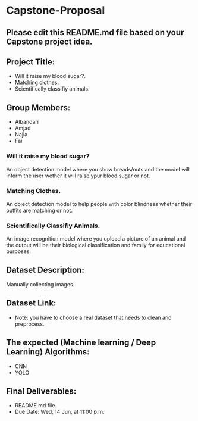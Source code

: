 # Capstone-Proposal


## Please edit this README.md file based on your Capstone project idea.

## Project Title:
- Will it raise my blood sugar?.
- Matching clothes.
- Scientifically classifiy animals.

## Group Members:
- Albandari
- Amjad
- Najla
- Fai


### Will it raise my blood sugar?

An object detection model where you show breads/nuts and the model will inform the user wether it will raise ypur blood sugar or not.

###  Matching Clothes.
An object detection model to help people with color blindness whether their outfits are matching or not.

### Scientifically Classifiy Animals.
An image recognition model where you upload a picture of an animal and the output will be their biological classification and family for educational purposes.


## Dataset Description:
Manually collecting images.

## Dataset Link:
- Note: you have to choose a real dataset that needs to clean and preprocess.

## The expected (Machine learning / Deep Learning) Algorithms:
- CNN
- YOLO

## Final Deliverables:
- README.md file.
- Due Date: Wed, 14 Jun, at 11:00 p.m.
